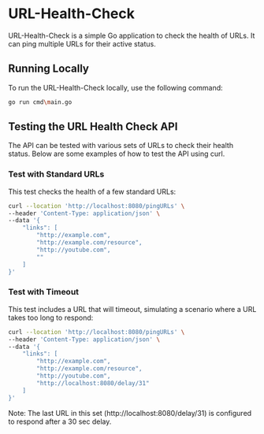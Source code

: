 # URL-Health-Check

URL-Health-Check is a simple Go application to check the health of URLs. It can ping multiple URLs for their active status.

## Running Locally

To run the URL-Health-Check locally, use the following command:

```bash
go run cmd\main.go
```

## Testing the URL Health Check API
The API can be tested with various sets of URLs to check their health status. Below are some examples of how to test the API using curl.

### Test with Standard URLs
This test checks the health of a few standard URLs:

```bash
curl --location 'http://localhost:8080/pingURLs' \
--header 'Content-Type: application/json' \
--data '{
    "links": [
        "http://example.com",
        "http://example.com/resource",
        "http://youtube.com",
        ""
    ]
}'
```

### Test with Timeout
This test includes a URL that will timeout, simulating a scenario where a URL takes too long to respond:

```bash
curl --location 'http://localhost:8080/pingURLs' \
--header 'Content-Type: application/json' \
--data '{
    "links": [
        "http://example.com",
        "http://example.com/resource",
        "http://youtube.com",
        "http://localhost:8080/delay/31"
    ]
}'
```

Note: The last URL in this set (http://localhost:8080/delay/31) is configured to respond after a 30 sec delay.